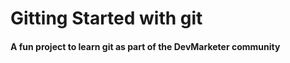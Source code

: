 # Gitting Started with git

#### A fun project to learn git as part of the **DevMarketer** community